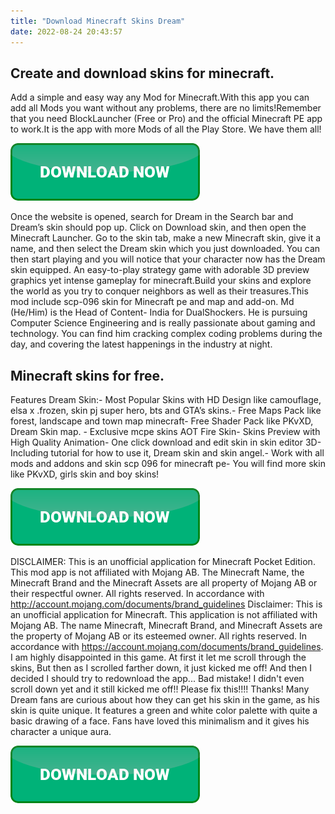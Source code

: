 ```yaml
---
title: "Download Minecraft Skins Dream"
date: 2022-08-24 20:43:57
---
```


## Create and download skins for minecraft.

Add a simple and easy way any Mod for Minecraft.With this app you can add all Mods you want without any problems, there are no limits!Remember that you need BlockLauncher (Free or Pro) and the official Minecraft PE app to work.It is the app with more Mods of all the Play Store. We have them all!

[![button](https://github.com/minecraftbay/minecraftbay.github.io/blob/main/dlbutton.png?raw=true)](https://minecraftsync.com/download-minecraft-skin)


Once the website is opened, search for Dream in the Search bar and Dream’s skin should pop up. Click on Download skin, and then open the Minecraft Launcher. Go to the skin tab, make a new Minecraft skin, give it a name, and then select the Dream skin which you just downloaded. You can then start playing and you will notice that your character now has the Dream skin equipped.
An easy-to-play strategy game with adorable 3D preview graphics yet intense gameplay for minecraft.Build your skins and explore the world as you try to conquer neighbors as well as their treasures.This mod include scp-096 skin for Minecraft pe and map and add-on.
Md (He/Him) is the Head of Content- India for DualShockers. He is pursuing Computer Science Engineering and is really passionate about gaming and technology. You can find him cracking complex coding problems during the day, and covering the latest happenings in the industry at night.

## Minecraft skins for free.

Features Dream Skin:- Most Popular Skins with HD Design like camouflage, elsa x .frozen, skin pj super hero, bts and GTA’s skins.- Free Maps Pack like forest, landscape and town map minecraft- Free Shader Pack like PKvXD, Dream Skin map. - Exclusive mcpe skins AOT Fire Skin- Skins Preview with High Quality Animation- One click download and edit skin in skin editor 3D- Including tutorial for how to use it, Dream skin and skin angel.- Work with all mods and addons and skin scp 096 for minecraft pe- You will find more skin like PKvXD, girls skin and boy skins!

[![button](https://github.com/minecraftbay/minecraftbay.github.io/blob/main/dlbutton.png?raw=true)](https://minecraftsync.com/download-minecraft-skin)


DISCLAIMER: This is an unofficial application for Minecraft Pocket Edition. This mod app is not affiliated with Mojang AB. The Minecraft Name, the Minecraft Brand and the Minecraft Assets are all property of Mojang AB or their respectful owner. All rights reserved. In accordance with http://account.mojang.com/documents/brand_guidelines
Disclaimer: This is an unofficial application for Minecraft. This application is not affiliated with Mojang AB. The name Minecraft, Minecraft Brand, and Minecraft Assets are the property of Mojang AB or its esteemed owner. All rights reserved. In accordance with https://account.mojang.com/documents/brand_guidelines.
I am highly disappointed in this game. At first it let me scroll through the skins, But then as I scrolled farther down, it just kicked me off! And then I decided I should try to redownload the app... Bad mistake! I didn't even scroll down yet and it still kicked me off!! Please fix this!!!! Thanks!
Many Dream fans are curious about how they can get his skin in the game, as his skin is quite unique. It features a green and white color palette with quite a basic drawing of a face. Fans have loved this minimalism and it gives his character a unique aura.


[![button](https://github.com/minecraftbay/minecraftbay.github.io/blob/main/dlbutton.png?raw=true)](https://minecraftsync.com/download-minecraft-skin)
